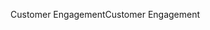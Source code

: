 <span data-ttu-id="71dcb-101">Customer Engagement</span><span class="sxs-lookup"><span data-stu-id="71dcb-101">Customer Engagement</span></span>
